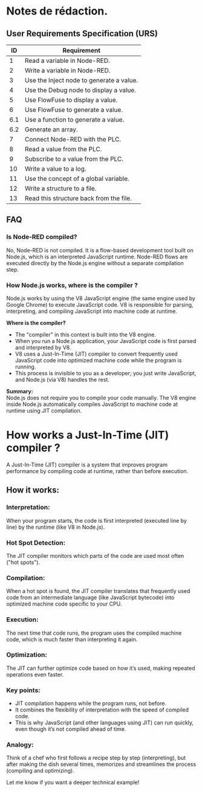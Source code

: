 # Notes de rédaction.



## User Requirements Specification (URS)

| ID  | Requirement                                                                                  |
|-----|---------------------------------------------------------------------------------------------|
| 1   | Read a variable in Node-RED.                                                                |
| 2   | Write a variable in Node-RED.                                                               |
| 3   | Use the Inject node to generate a value.                                                    |
| 4   | Use the Debug node to display a value.                                                      |
| 5   | Use FlowFuse to display a value.                                                            |
| 6   | Use FlowFuse to generate a value.                                                           |
| 6.1 | Use a function to generate a value.                                                         |
| 6.2 | Generate an array.                                                                          |
| 7   | Connect Node-RED with the PLC.                                                              |
| 8   | Read a value from the PLC.                                                                  |
| 9   | Subscribe to a value from the PLC.                                                          |
| 10  | Write a value to a log.                                                                     |
| 11  | Use the concept of a global variable.                                                       |
| 12  | Write a structure to a file.                                                                |
| 13  | Read this structure back from the file.                                                     |


## FAQ

### Is Node-RED compiled?

No, Node-RED is not compiled. It is a flow-based development tool built on Node.js, which is an interpreted JavaScript runtime. Node-RED flows are executed directly by the Node.js engine without a separate compilation step.

### How Node.js works, where is the compiler ?

Node.js works by using the V8 JavaScript engine (the same engine used by Google Chrome) to execute JavaScript code. V8 is responsible for parsing, interpreting, and compiling JavaScript into machine code at runtime.

**Where is the compiler?**
- The "compiler" in this context is built into the V8 engine.
- When you run a Node.js application, your JavaScript code is first parsed and interpreted by V8.
- V8 uses a Just-In-Time (JIT) compiler to convert frequently used JavaScript code into optimized machine code while the program is running.
- This process is invisible to you as a developer; you just write JavaScript, and Node.js (via V8) handles the rest.

**Summary:**  
Node.js does not require you to compile your code manually. The V8 engine inside Node.js automatically compiles JavaScript to machine code at runtime using JIT compilation.

# How works a Just-In-Time (JIT) compiler ?

A Just-In-Time (JIT) compiler is a system that improves program performance by compiling code at runtime, rather than before execution.


## How it works:

### Interpretation:
When your program starts, the code is first interpreted (executed line by line) by the runtime (like V8 in Node.js).

### Hot Spot Detection:
The JIT compiler monitors which parts of the code are used most often ("hot spots").

### Compilation:
When a hot spot is found, the JIT compiler translates that frequently used code from an intermediate language (like JavaScript bytecode) into optimized machine code specific to your CPU.

### Execution:
The next time that code runs, the program uses the compiled machine code, which is much faster than interpreting it again.

### Optimization:
The JIT can further optimize code based on how it’s used, making repeated operations even faster.

### Key points:

-   JIT compilation happens while the program runs, not before.
-   It combines the flexibility of interpretation with the speed of compiled code.
-   This is why JavaScript (and other languages using JIT) can run quickly, even though it’s not compiled ahead of time.

### Analogy:
Think of a chef who first follows a recipe step by step (interpreting), but after making the dish several times, memorizes and streamlines the process (compiling and optimizing).

Let me know if you want a deeper technical example!
